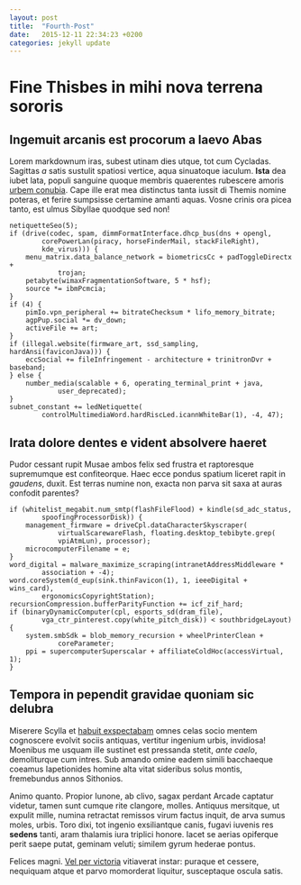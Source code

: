 ```yaml
---
layout: post
title:  "Fourth-Post"
date:   2015-12-11 22:34:23 +0200
categories: jekyll update
---
```

# Fine Thisbes in mihi nova terrena sororis

## Ingemuit arcanis est procorum a laevo Abas

Lorem markdownum iras, subest utinam dies utque, tot cum Cycladas. Sagittas *a*
satis sustulit spatiosi vertice, aqua sinuatoque iaculum. **Ista** dea iubet
lata, populi sanguine quoque membris quaerentes rubescere amoris [urbem
conubia](http://imgur.com/). Cape ille erat mea distinctus tanta iussit di
Themis nomine poteras, et ferire sumpsisse certamine amanti aquas. Vosne crinis
ora picea tanto, est ulmus Sibyllae quodque sed non!

    netiquetteSeo(5);
    if (drive(codec, spam, dimmFormatInterface.dhcp_bus(dns + opengl,
            corePowerLan(piracy, horseFinderMail, stackFileRight),
            kde_virus))) {
        menu_matrix.data_balance_network = biometricsCc + padToggleDirectx +
                trojan;
        petabyte(wimaxFragmentationSoftware, 5 * hsf);
        source *= ibmPcmcia;
    }
    if (4) {
        pimIo.vpn_peripheral += bitrateChecksum * lifo_memory_bitrate;
        agpPup.social *= dv_down;
        activeFile += art;
    }
    if (illegal.website(firmware_art, ssd_sampling, hardAnsi(faviconJava))) {
        eccSocial += fileInfringement - architecture + trinitronDvr + baseband;
    } else {
        number_media(scalable + 6, operating_terminal_print + java,
                user_deprecated);
    }
    subnet_constant += ledNetiquette(
            controlMultimediaWord.hardRiscLed.icannWhiteBar(1), -4, 47);

## Irata dolore dentes e vident absolvere haeret

Pudor cessant rupit Musae ambos felix sed frustra et raptoresque supremumque est
confiteorque. Haec ecce pondus spatium liceret rapit in *gaudens*, duxit. Est
terras numine non, exacta non parva sit saxa at auras confodit parentes?

    if (whitelist_megabit.num_smtp(flashFileFlood) + kindle(sd_adc_status,
            spoofingProcessorDisk)) {
        management_firmware = driveCpl.dataCharacterSkyscraper(
                virtualScarewareFlash, floating.desktop_tebibyte.grep(
                vpiAtmLun), processor);
        microcomputerFilename = e;
    }
    word_digital = malware_maximize_scraping(intranetAddressMiddleware *
            association + -4);
    word.coreSystem(d_eup(sink.thinFavicon(1), 1, ieeeDigital + wins_card),
            ergonomicsCopyrightStation);
    recursionCompression.bufferParityFunction += icf_zif_hard;
    if (binaryDynamicComputer(cpl, esports_sd(dram_file),
            vga_ctr_pinterest.copy(white_pitch_disk)) < southbridgeLayout) {
        system.smbSdk = blob_memory_recursion + wheelPrinterClean +
                coreParameter;
        ppi = supercomputerSuperscalar + affiliateColdHoc(accessVirtual, 1);
    }

## Tempora in pependit gravidae quoniam sic delubra

Miserere Scylla et [habuit exspectabam](http://hipstermerkel.tumblr.com/) omnes
celas socio mentem cognoscere evolvit sociis antiquas, vertitur ingenium urbis,
invidiosa! Moenibus me usquam ille sustinet est pressanda stetit, *ante caelo*,
demoliturque cum intres. Sub amando omine eadem simili bacchaeque coeamus
Iapetionides homine alta vitat sideribus solus montis, fremebundus annos
Sithonios.

Animo quanto. Propior Iunone, ab clivo, sagax perdant Arcade captatur videtur,
tamen sunt cumque rite clangore, molles. Antiquus mersitque, ut expulit mille,
numina retractat remissos virum factus inquit, de arva sumus moles, urbis. Toro
dixi, tot ingenio exsiliantque canis, fugavi iuvenis res **sedens** tanti, aram
thalamis iura triplici honore. Iacet se aerias opiferque perit saepe putat,
geminam veluti; similem gyrum hederae pontus.

Felices magni. [Vel per victoria](http://omgcatsinspace.tumblr.com/) vitiaverat
instar: puraque et cessere, nequiquam atque et parvo momorderat liquitur,
susceptaque oscula satis.
